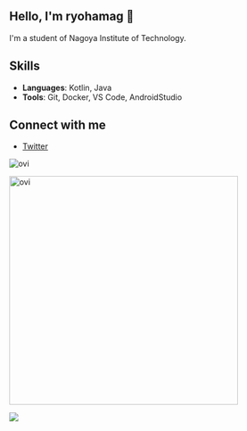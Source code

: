 ## Hello, I'm ryohamag 👋

I'm a student of Nagoya Institute of Technology.

## Skills

- **Languages**: Kotlin, Java
- **Tools**: Git, Docker, VS Code, AndroidStudio

## Connect with me

- [Twitter](https://twitter.com/ryo_hamag)

<img src="https://github-readme-stats.vercel.app/api/top-langs?username=ryohamag&show_icons=true&locale=en&layout=compact&theme=chartreuse-dark" alt="ovi" /></p>

<img src="https://github-readme-stats.vercel.app/api?username=ryohamag&show_icons=true&locale=en&theme=chartreuse-dark" alt="ovi" width="410" /></p>


<img src="https://github-profile-trophy.vercel.app/?username=ryohamag&theme=juicyfresh&no-bg=true" />
